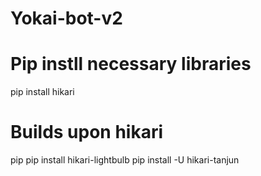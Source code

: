 # Yokai-bot-v2

# Pip instll necessary libraries
pip install hikari
# Builds upon hikari
pip pip install hikari-lightbulb
pip install -U hikari-tanjun

